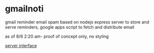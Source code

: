 # gmailnoti
gmail reminder email spam based on nodejs express server to store and serve reminders, google apps script to fetch and distribute email

as of 8/6 2:20 am- proof of concept only, no styling

[server interface](https://remindserver.ryangu23.repl.co/)

